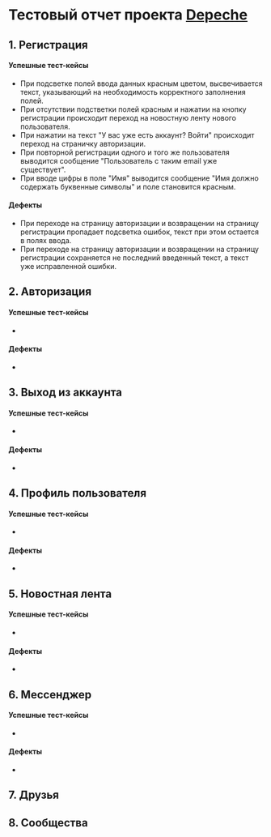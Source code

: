 # Тестовый отчет проекта <a href="http://212.233.91.72/" target="_blank">Depeche</a> 

## 1. Регистрация
#### Успешные тест-кейсы
- При подсветке полей ввода данных красным цветом, высвечивается текст, указывающий на необходимость корректного заполнения полей.
- При отсутствии подстветки полей красным и нажатии на кнопку регистрации происходит переход на новостную ленту нового пользователя.
- При нажатии на текст "У вас уже есть аккаунт? Войти" происходит переход на страничку авторизации.
- При повторной регистрации одного и того же пользователя выводится сообщение "Пользователь с таким email уже существует".
- При вводе цифры в поле "Имя" выводится сообщение "Имя должно содержать буквенные символы" и поле становится красным.

#### Дефекты
- При переходе на страницу авторизации и возвращении на страницу регистрации пропадает подсветка ошибок, текст при этом остается в полях ввода.
- При переходе на страницу авторизации и возвращении на страницу регистрации сохраняется не последний введенный текст, а текст уже исправленной ошибки.


## 2. Авторизация
#### Успешные тест-кейсы
- 

#### Дефекты
- 


## 3. Выход из аккаунта
#### Успешные тест-кейсы
- 

#### Дефекты
- 


## 4. Профиль пользователя
#### Успешные тест-кейсы
- 

#### Дефекты
- 

## 5. Новостная лента
#### Успешные тест-кейсы
- 

#### Дефекты
- 

## 6. Мессенджер
#### Успешные тест-кейсы
- 

#### Дефекты
- 

## 7. Друзья


## 8. Сообщества
